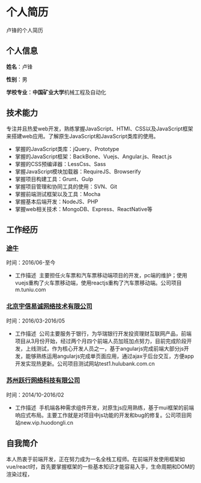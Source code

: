个人简历
======================
卢锋的个人简历

## 个人信息

**姓名**：卢锋

**性别**：男

**学校专业**：**中国矿业大学**机械工程及自动化


## 技术能力

专注并且热爱web开发，熟练掌握JavaScript、HTMl、CSS以及JavaScript框架来搭建web应用。了解原生JavaScript和JavaScript类库的使用。

* 掌握的JavaScript类库：jQuery、Prototype
* 掌握的JavaScript框架：BackBone、Vuejs、Angular.js、React.js
* 掌握的CSS预编译器：LessCss、Sass
* 掌握JavaScript模块加载器：RequireJS、Browserify
* 掌握项目构建工具：Grunt、Gulp
* 掌握项目管理和协同工具的使用：SVN、Git
* 掌握前端测试框架以及工具：Mocha
* 掌握基本后端开发：NodeJS、PHP
* 掌握web相关技术：MongoDB、Express、ReactNative等

## 工作经历

### [途牛](上海-前端高级工程师)
时间：2016/06-至今
- 工作描述
  主要担任火车票和汽车票移动端项目的开发，pc端的维护；使用vuejs重构了火车票移动端，使用reactjs重构了汽车票移动端。公司项目m.tuniu.com
  
### [北京宇信易诚网络技术有限公司](上海-前端中级工程师)
时间：2016/03-2016/05
- 工作描述
  公司主要服务于银行，为华瑞银行开发投资理财互联网产品，前端项目从3月份开始，经过两个月四个前端人员加班加点努力，目前完成阶段开发，上线测试，作为核心开发人员之一，基于angularjs完成前端大部分js开发，能够熟练运用angularjs完成单页面应用，通过ajax于后台交互，方便app开发实现热更新。公司项目测试网站test1.hulubank.com.cn
  
### [苏州跃行网络科技有限公司](上海-前端工程师)
时间：2014/10-2016/02
- 工作描述
  手机端各种需求组件开发，对原生js应用熟练，基于mui框架的前端响应式布局。主要工作就是对项目中js功能的开发和bug的修复。公司项目网站new.vip.huodongli.cn
## 自我简介

本人热衷于前端开发，正在努力成为一名全栈工程师。在前端开发使用框架如vue/react时，首先要掌握框架的一些基本知识才能容易入手，生命周期和DOM的渲染过程，
